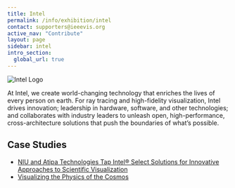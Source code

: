 ```yaml
---
title: Intel
permalink: /info/exhibition/intel
contact: supporters@ieeevis.org
active_nav: "Contribute"
layout: page
sidebar: intel
intro_section:
  global_url: true
---
```


 
![Intel Logo](/year/2021/assets/supporters/intel.png)

At Intel, we create world-changing technology that enriches the lives of every person on earth. For ray tracing and high-fidelity visualization, Intel drives innovation; leadership in hardware, software, and other technologies; and collaborates with industry leaders to unleash open, high-performance, cross-architecture solutions that push the boundaries of what’s possible.


## Case Studies

- [NIU and Atipa Technologies Tap Intel® Select Solutions for Innovative Approaches to Scientific Visualization](/year/2021/assets/supporters/edu-niu-atipa-case-study.pdf)
- [Visualizing the Physics of the Cosmos](/year/2021/assets/supporters/stephen-hawking-centre-case-study.pdf)
